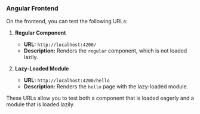 ### Angular Frontend

On the frontend, you can test the following URLs:

1. **Regular Component**
   - **URL:** `http://localhost:4200/`
   - **Description:** Renders the `regular` component, which is not loaded lazily.

2. **Lazy-Loaded Module**
   - **URL:** `http://localhost:4200/hello`
   - **Description:** Renders the `hello` page with the lazy-loaded module.

These URLs allow you to test both a component that is loaded eagerly and a module that is loaded lazily.

